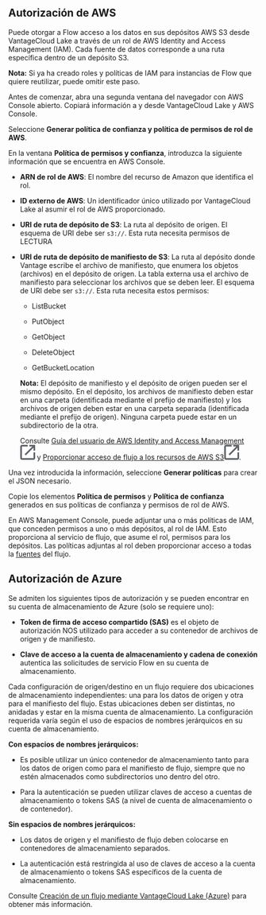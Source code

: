 Autorización de AWS
-------------------

Puede otorgar a Flow acceso a los datos en sus depósitos AWS S3 desde VantageCloud Lake a través de un rol de AWS Identity and Access Management (IAM). Cada fuente de datos corresponde a una ruta específica dentro de un depósito S3.

**Nota:** Si ya ha creado roles y políticas de IAM para instancias de Flow que quiere reutilizar, puede omitir este paso.

Antes de comenzar, abra una segunda ventana del navegador con AWS Console abierto. Copiará información a y desde VantageCloud Lake y AWS Console.

Seleccione **Generar política de confianza y política de permisos de rol de AWS**.

En la ventana **Política de permisos y confianza**, introduzca la siguiente información que se encuentra en AWS Console.

-   **ARN de rol de AWS**: El nombre del recurso de Amazon que identifica el rol.

-   **ID externo de AWS**: Un identificador único utilizado por VantageCloud Lake al asumir el rol de AWS proporcionado.

-   **URI de ruta de depósito de S3**: La ruta al depósito de origen. El esquema de URI debe ser `s3://`. Esta ruta necesita permisos de LECTURA

-   **URI de ruta de depósito de manifiesto de S3**: La ruta al depósito donde Vantage escribe el archivo de manifiesto, que enumera los objetos (archivos) en el depósito de origen. La tabla externa usa el archivo de manifiesto para seleccionar los archivos que se deben leer. El esquema de URI debe ser `s3://`. Esta ruta necesita estos permisos:

    -   ListBucket

    -   PutObject

    -   GetObject

    -   DeleteObject

    -   GetBucketLocation

    **Nota:** El depósito de manifiesto y el depósito de origen pueden ser el mismo depósito. En el depósito, los archivos de manifiesto deben estar en una carpeta (identificada mediante el prefijo de manifiesto) y los archivos de origen deben estar en una carpeta separada (identificada mediante el prefijo de origen). Ninguna carpeta puede estar en un subdirectorio de la otra.

    Consulte [Guía del usuario de AWS Identity and Access Management](https://docs.aws.amazon.com/IAM/latest/UserGuide)![external link](Images/pyn1722886689405.svg) y [Proporcionar acceso de flujo a los recursos de AWS S3](https://docs.teradata.com/access/sources/dita/topic?dita:mapPath=phg1621910019905.ditamap&dita:ditavalPath=pny1626732985837.ditaval&dita:topicPath=opp1680103532746.dita)![external link](Images/pyn1722886689405.svg).

Una vez introducida la información, seleccione **Generar políticas** para crear el JSON necesario.

Copie los elementos **Política de permisos** y **Política de confianza** generados en sus políticas de confianza y permisos de rol de AWS.

En AWS Management Console, puede adjuntar una o más políticas de IAM, que conceden permisos a uno o más depósitos, al rol de IAM. Esto proporciona al servicio de flujo, que asume el rol, permisos para los depósitos. Las políticas adjuntas al rol deben proporcionar acceso a todas la [fuentes](npn1691594431074.md) del flujo.

Autorización de Azure
---------------------

Se admiten los siguientes tipos de autorización y se pueden encontrar en su cuenta de almacenamiento de Azure (solo se requiere uno):

-   **Token de firma de acceso compartido (SAS)** es el objeto de autorización NOS utilizado para acceder a su contenedor de archivos de origen y de manifiesto.

-   **Clave de acceso a la cuenta de almacenamiento y cadena de conexión** autentica las solicitudes de servicio Flow en su cuenta de almacenamiento.

Cada configuración de origen/destino en un flujo requiere dos ubicaciones de almacenamiento independientes: una para los datos de origen y otra para el manifiesto del flujo. Estas ubicaciones deben ser distintas, no anidadas y estar en la misma cuenta de almacenamiento. La configuración requerida varía según el uso de espacios de nombres jerárquicos en su cuenta de almacenamiento.

**Con espacios de nombres jerárquicos:**

-   Es posible utilizar un único contenedor de almacenamiento tanto para los datos de origen como para el manifiesto de flujo, siempre que no estén almacenados como subdirectorios uno dentro del otro.

-   Para la autenticación se pueden utilizar claves de acceso a cuentas de almacenamiento o tokens SAS (a nivel de cuenta de almacenamiento o de contenedor).

**Sin espacios de nombres jerárquicos:**

-   Los datos de origen y el manifiesto de flujo deben colocarse en contenedores de almacenamiento separados.

-   La autenticación está restringida al uso de claves de acceso a la cuenta de almacenamiento o tokens SAS específicos de la cuenta de almacenamiento.

Consulte [Creación de un flujo mediante VantageCloud Lake (Azure)](https://docs.teradata.com/access/sources/dita/topic?dita:topicPath=fhd1708636431287) para obtener más información.
